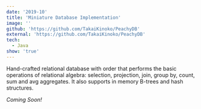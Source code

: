 ```yaml
---
date: '2019-10'
title: 'Miniature Database Implementation'
image: ''
github: 'https://github.com/TakaiKinoko/PeachyDB'
external: 'https://github.com/TakaiKinoko/PeachyDB'
tech:
  - Java
show: 'true'
---
```


Hand-crafted relational database with order that performs the basic operations of relational algebra: selection, projection, join, group by, count, sum and avg aggregates. It also supports in memory B-trees and hash structures.

_Coming Soon!_
